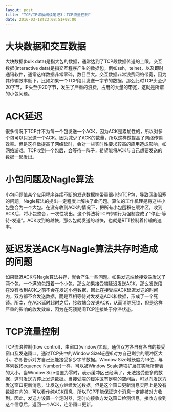 ```yaml
---
layout: post
title: "TCP/IP详解阅读笔记3：TCP流量控制"
date: 2016-03-18T23:08:51+08:00
---
```


# 大块数据和交互数据
大块数据(bulk data)是指大包的数据，通常达到了TCP段数据传送的上限。交互数据(interactive data)是指交互程序产生的数据包，例如ssh，telnet，以及即时通讯软件，通常这样数据非常零碎，数目巨大。交互数据非常浪费网络带宽，因为其传输效率低下。比如如果一个TCP段只发送一字节的数据，那么此时TCP头至少20字节，IP头至少20字节，发生了严重的浪费，占用的大量的带宽，这就是所谓的小包问题。

# ACK延迟
很多情况下TCP并不为每一个包发送一个ACK，因为ACK是累加性的，所以对多个包可以只发送一个ACK。因为减少了ACK的数量，所以这样做提高了网络传输效率。但是这样做提高了网络延时，会对一些实时性要求较高的应用造成影响，如网络游戏。TCP收到一个包后，会等待一阵子，希望能将ACK与自己想要发送的数据一起发出。

# 小包问题及Nagle算法
小包问题值某个应用程序连续不断的发送数据携带量很小的TCP包，导致网络阻塞的问题。Nagle算法的提出一定程度上解决了此问题。算法的工作机理是将这些小包整合为一个大包。在没有收到ACK的情况下，把所有小包囤积在缓冲区，收到ACK后，将小包整合，一次性发出。这个算法将TCP传输行为强制变成了“停止-等待-发送”。ACK收到的越快，那么包就发送的越快，也就是RTT控制着传输的速率。

# 延迟发送ACK与Nagle算法共存时造成的问题
如果延迟ACK与Nagle算法共存，就会产生一些问题。如果发送端给接受端发送了两个包，一个满的包跟着一个小包，那么如果接受端延迟发送ACK，那么发送段在没有收到ACK之前不会在发送小包数据，因此在接受端ACK延迟发送的时间内，双方都不会发送数据，而是互相等待对发发送ACK和数据，形成了一个死锁。所幸，在ACK延时超时之后，接收端会发送ACK，从而消除死锁，但是这样严重的影响的收发效率，因为在死锁期间TCP连接处于停滞状态。

# TCP流量控制
TCP流浪控制(flow control)，由窗口(window)实现。通信双方各自有各自的接受窗口及发送窗口。通过TCP头中的Window Size域通知对方自己剩余的缓冲区大小，亦即告诉对方自己还能接受多少字节数据。Window Size域长度为16位，与序列数(Sequence Number)一样，可以被Window Scale选项扩展其实际所带表的大小。当Window Size设置为零时，表示缓冲区已经满了，无法接受更多的数据，这时发送方停止发送数据。当接受端的缓冲区有足够的空间后，可以向发送方发送窗口更新消息，让发送方继续发送数据。但是这个窗口更新消息实际上是没有数据在内的，可以看作纯ACK信息，所以TCP不能保证这个消息一定能被对方收到。因此，发送方设置一个定时器，定时向接收方发送窗口检测信息，接收方收到这个信息后，返回一个ACK，连带窗口更新。
